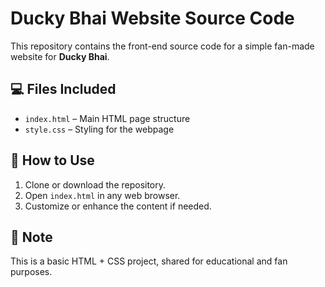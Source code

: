 # Ducky Bhai Website Source Code

This repository contains the front-end source code for a simple fan-made website for **Ducky Bhai**.

## 💻 Files Included

- `index.html` – Main HTML page structure
- `style.css` – Styling for the webpage

## 🔧 How to Use

1. Clone or download the repository.
2. Open `index.html` in any web browser.
3. Customize or enhance the content if needed.

## 📌 Note

This is a basic HTML + CSS project, shared for educational and fan purposes.
